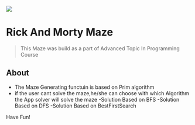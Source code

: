 <a><img src="https://i.pinimg.com/236x/c9/25/ab/c925ab654648ffab858396b25b4fa8c5.jpg"></a>

# Rick And Morty Maze

> This Maze was build as a part of Advanced Topic In Programming Course

## About

- The Maze Generating functuin is based on Prim algorithm
- if the user cant solve the maze,he/she can choose with which Algorithm the App solver will solve the maze
  -Solution Based on BFS
  -Solution Based on DFS
  -Solution Based on BestFirstSearch
  
 Have Fun!
